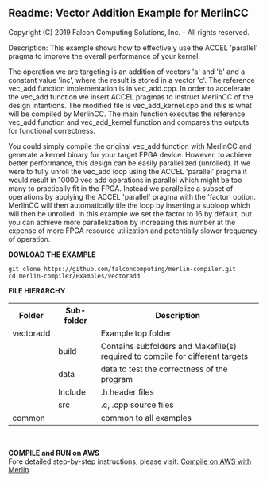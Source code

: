 ## Readme: Vector Addition Example for MerlinCC
Copyright (C) 2019 Falcon Computing Solutions, Inc. - All rights reserved.

Description:
This example shows how to effectively use the ACCEL 'parallel' pragma to 
improve the overall performance of your kernel. 

The operation we are targeting is an addition of vectors 'a' and 'b' and a 
constant value 'inc', where the result is stored in a vector 'c'.
The reference vec_add function implementation is in vec_add.cpp. In order to 
accelerate the vec_add function we insert ACCEL pragmas to instruct MerlinCC 
of the design intentions. The modified file is vec_add_kernel.cpp and this is 
what will be compiled by MerlinCC. The main function executes the reference 
vec_add function and vec_add_kernel function and compares the outputs for 
functional correctness. 

You could simply compile the original vec_add function with MerlinCC and 
generate a kernel binary for your target FPGA device. However, to achieve 
better performance, this design can be easily parallelized (unrolled). If we
were to fully unroll the vec_add loop using the ACCEL 'parallel' pragma it 
would result in 10000 vec add operations in parallel which might be too many 
to practically fit in the FPGA. Instead we parallelize a subset of operations 
by applying the ACCEL 'parallel' pragma with the 'factor' option. MerlinCC
will then automatically tile the loop by inserting a subloop which will then 
be unrolled. In this example we set the factor to 16 by default, but you can 
achieve more parallelization by increasing this number at the expense of more 
FPGA resource utilization and potentially slower frequency of operation.

**DOWLOAD THE EXAMPLE**<br>
```
git clone https://github.com/falconcomputing/merlin-compiler.git
cd merlin-compiler/Examples/vectoradd
```

**FILE HIERARCHY**<br>
<TABLE>
 <TR><TH>Folder</TH><TH>Sub-folder</TH><TH>Description</TH></TR>
 <TR><TD>vectoradd</TD><TD>     </TD><TD>Example top folder</TD></TR>
 <TR><TD>      </TD><TD>build</TD><TD>Contains subfolders and Makefile(s) required to compile for different targets</TD></TR>
 <TR><TD>      </TD><TD>data</TD><TD>data to test the correctness of the program</TD></TR>
 <TR><TD>      </TD><TD>Include</TD><TD>.h  header files</TD></TR>
 <TR><TD>      </TD><TD>src</TD><TD>.c, .cpp source files</TD></TR>
 <TR><TD>common</TD></TD>   <TD><TD>common to all examples</TD></TR>
</TABLE>
 
<br>

**COMPILE and RUN on AWS**<br>
Fore detailed step-by-step instructions, please visit: <a href="../../On-Cloud/AWS/COMPILE.md">Compile on AWS with Merlin</a>.
